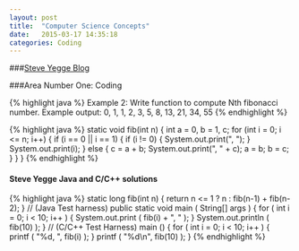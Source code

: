 ```yaml
---
layout: post
title:  "Computer Science Concepts"
date:   2015-03-17 14:35:18
categories: Coding
---
```


###[Steve Yegge Blog](https://sites.google.com/site/steveyegge2/five-essential-phone-screen-questions)

###Area Number One: Coding

{% highlight java %}
Example 2:  Write function to compute Nth fibonacci number.
Example output: 0, 1, 1, 2, 3, 5, 8, 13, 21, 34, 55
{% endhighlight %}

{% highlight java %}
  static void fib(int n) {
    int a = 0, b = 1, c;
    for (int i = 0; i <= n; i++) {
      if (i == 0 || i == 1) {
        if (i != 0) {
          System.out.print(", ");
        }
        System.out.print(i);
      } else {
        c = a + b;
        System.out.print(", " + c);
        a = b;
        b = c;
      }
    }
  }
{% endhighlight %}

#### Steve Yegge Java and C/C++ solutions
{% highlight java %}
  static long fib(int n) {
    return n <= 1 ? n : fib(n-1) + fib(n-2);
  }
  // (Java Test harness)
  public static void main ( String[] args ) {
    for ( int i = 0; i < 10; i++ ) {
      System.out.print ( fib(i) + ", " );
    }
    System.out.println ( fib(10) );
  }
  // (C/C++ Test Harness)
  main () {
    for ( int i = 0; i < 10; i++ ) {
      printf ( "%d, ", fib(i) );
    }
    printf ( "%d\n", fib(10) );
  }
{% endhighlight %}